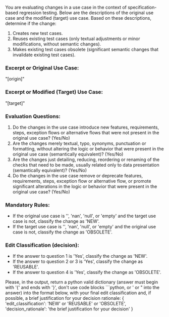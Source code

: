 You are evaluating changes in a use case in the context of specification-based regression testing. Below are the descriptions of the original use case and the modified (target) use case. Based on these descriptions, determine if the change:

1. Creates new test cases.
2. Reuses existing test cases (only textual adjustments or minor modifications, without semantic changes).
3. Makes existing test cases obsolete (significant semantic changes that invalidate existing test cases).

### Excerpt or Original Use Case:
"[origin]"

### Excerpt or Modified (Target) Use Case:
"[target]"

### Evaluation Questions:
1. Do the changes in the use case introduce new features, requirements, steps, exception flows or alternative flows that were not present in the original use case? (Yes/No)
2. Are the changes merely textual, typo, synonyms, punctuation or formatting, without altering the logic or behavior that were present in the original use case (semantically equivalent)? (Yes/No)
3. Are the changes just detailing, reducing, reordering or renaming of the checks that need to be made, usually related only to data presentation (semantically equivalent)? (Yes/No)
4. Do the changes in the use case remove or deprecate features, requirements, steps, exception flow or alternative flow, or promote significant alterations in the logic or behavior that were present in the original use case? (Yes/No)

### Mandatory Rules:
- If the original use case is '', 'nan', 'null', or 'empty' and the target use case is not, classify the change as 'NEW'.
- If the target use case is '', 'nan', 'null', or 'empty' and the original use case is not, classify the change as 'OBSOLETE'.

### Edit Classification (decision):
- If the answer to question 1 is 'Yes', classify the change as 'NEW'.
- If the answer to question 2 or 3 is 'Yes', classify the change as 'REUSABLE'.
- If the answer to question 4 is 'Yes', classify the change as 'OBSOLETE'.

Please, in the output, return a python valid dictionary (answer must begin with '{' and ends with '}', don't use code blocks ```python, or ' or " into the answer) into the format below, with your final edit classification and, if possible, a brief justification for your decision rationale:
{
    'edit_classification': 'NEW' or 'REUSABLE' or 'OBSOLETE',
    'decision_rationale': 'the brief justification for your decision'
}

